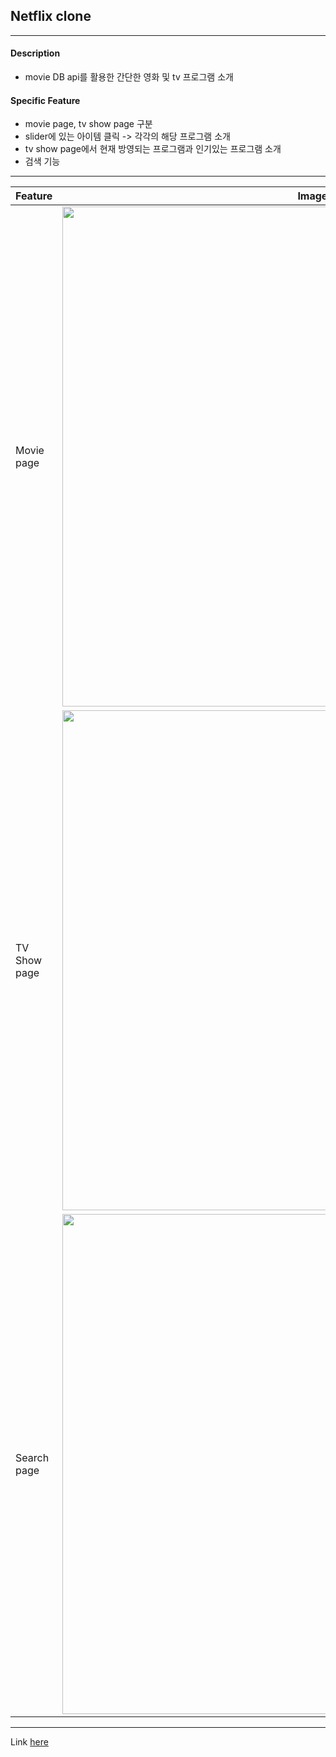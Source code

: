 ## Netflix clone

---

#### Description

- movie DB api를 활용한 간단한 영화 및 tv 프로그램 소개

#### Specific Feature

- movie page, tv show page 구분
- slider에 있는 아이템 클릭 -> 각각의 해당 프로그램 소개
- tv show page에서 현재 방영되는 프로그램과 인기있는 프로그램 소개
- 검색 기능

---

| Feature      | Image                                                                                                                         |
| ------------ | ----------------------------------------------------------------------------------------------------------------------------- |
| Movie page   | <img src="https://user-images.githubusercontent.com/83333409/148671484-7bc39de2-66c9-4a5d-98ba-812f74ee9802.png" width='800'> |
| TV Show page | <img src="https://user-images.githubusercontent.com/83333409/148671485-cee2e9ff-31ed-4501-9c9d-aea7868279b3.png" width='800'> |
| Search page  | <img src='https://user-images.githubusercontent.com/83333409/148671487-8a085050-064b-4243-b7b6-bc39933e15e5.png' width=800>   |

---

Link [here](https://jangth0655.github.io/react-starflix-app/)
